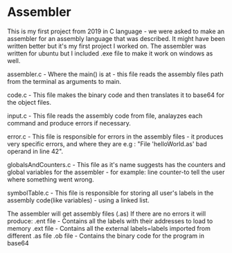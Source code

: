 # Assembler
This is my first project from 2019 in C language - we were asked to make an assembler for an assembly language that was described.
It might have been written better but it's my first project I worked on.
The assembler was written for ubuntu but I included .exe file to make it work on windows as well.

assembler.c - Where the main() is at - this file reads the assembly files path from the terminal as arguments to main.

code.c - This file makes the binary code and then translates it to base64 for the object files.

input.c - This file reads the assembly code from file, analayzes each command and produce errors if necessary.

error.c - This file is responsible for errors in the assembly files - it produces very specific errors, and where they are e.g : "File 'helloWorld.as' bad operand in line 42".

globalsAndCounters.c - This file as it's name suggests has the counters and global variables for the assembler - for example: line counter-to tell the user where something went wrong.

symbolTable.c - This file is responsible for storing all user's labels in the assembly code(like variables) - using a linked list.

The assembler will get assembly files (.as)
If there are no errors it will produce:
.ent file - Contains all the labels with their addresses to load to memory
.ext file - Contains all the external labels=labels imported from different .as file
.ob file - Contains the binary code for the program in base64
